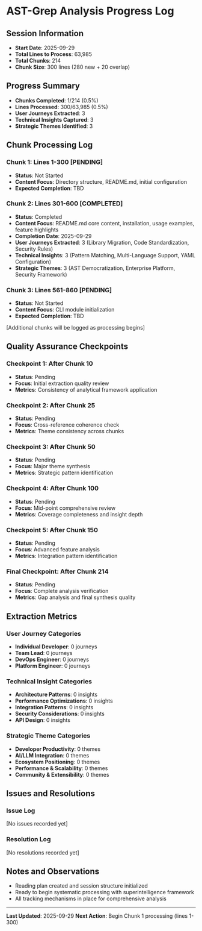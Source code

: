 # AST-Grep Analysis Progress Log

## Session Information
- **Start Date**: 2025-09-29
- **Total Lines to Process**: 63,985
- **Total Chunks**: 214
- **Chunk Size**: 300 lines (280 new + 20 overlap)

## Progress Summary
- **Chunks Completed**: 1/214 (0.5%)
- **Lines Processed**: 300/63,985 (0.5%)
- **User Journeys Extracted**: 3
- **Technical Insights Captured**: 3
- **Strategic Themes Identified**: 3

## Chunk Processing Log

### Chunk 1: Lines 1-300 [PENDING]
- **Status**: Not Started
- **Content Focus**: Directory structure, README.md, initial configuration
- **Expected Completion**: TBD

### Chunk 2: Lines 301-600 [COMPLETED]
- **Status**: Completed
- **Content Focus**: README.md core content, installation, usage examples, feature highlights
- **Completion Date**: 2025-09-29
- **User Journeys Extracted**: 3 (Library Migration, Code Standardization, Security Rules)
- **Technical Insights**: 3 (Pattern Matching, Multi-Language Support, YAML Configuration)
- **Strategic Themes**: 3 (AST Democratization, Enterprise Platform, Security Framework)

### Chunk 3: Lines 561-860 [PENDING]
- **Status**: Not Started
- **Content Focus**: CLI module initialization
- **Expected Completion**: TBD

[Additional chunks will be logged as processing begins]

## Quality Assurance Checkpoints

### Checkpoint 1: After Chunk 10
- **Status**: Pending
- **Focus**: Initial extraction quality review
- **Metrics**: Consistency of analytical framework application

### Checkpoint 2: After Chunk 25
- **Status**: Pending
- **Focus**: Cross-reference coherence check
- **Metrics**: Theme consistency across chunks

### Checkpoint 3: After Chunk 50
- **Status**: Pending
- **Focus**: Major theme synthesis
- **Metrics**: Strategic pattern identification

### Checkpoint 4: After Chunk 100
- **Status**: Pending
- **Focus**: Mid-point comprehensive review
- **Metrics**: Coverage completeness and insight depth

### Checkpoint 5: After Chunk 150
- **Status**: Pending
- **Focus**: Advanced feature analysis
- **Metrics**: Integration pattern identification

### Final Checkpoint: After Chunk 214
- **Status**: Pending
- **Focus**: Complete analysis verification
- **Metrics**: Gap analysis and final synthesis quality

## Extraction Metrics

### User Journey Categories
- **Individual Developer**: 0 journeys
- **Team Lead**: 0 journeys
- **DevOps Engineer**: 0 journeys
- **Platform Engineer**: 0 journeys

### Technical Insight Categories
- **Architecture Patterns**: 0 insights
- **Performance Optimizations**: 0 insights
- **Integration Patterns**: 0 insights
- **Security Considerations**: 0 insights
- **API Design**: 0 insights

### Strategic Theme Categories
- **Developer Productivity**: 0 themes
- **AI/LLM Integration**: 0 themes
- **Ecosystem Positioning**: 0 themes
- **Performance & Scalability**: 0 themes
- **Community & Extensibility**: 0 themes

## Issues and Resolutions

### Issue Log
[No issues recorded yet]

### Resolution Log
[No resolutions recorded yet]

## Notes and Observations
- Reading plan created and session structure initialized
- Ready to begin systematic processing with superintelligence framework
- All tracking mechanisms in place for comprehensive analysis

---
**Last Updated**: 2025-09-29
**Next Action**: Begin Chunk 1 processing (lines 1-300)